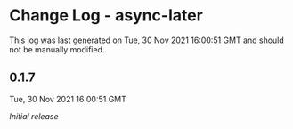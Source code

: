 # Change Log - async-later

This log was last generated on Tue, 30 Nov 2021 16:00:51 GMT and should not be manually modified.

## 0.1.7
Tue, 30 Nov 2021 16:00:51 GMT

_Initial release_

